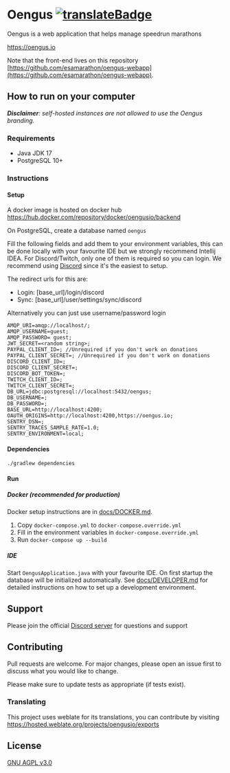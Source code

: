 # Oengus  [![translateBadge]][translateUrl]

Oengus is a web application that helps manage speedrun marathons

https://oengus.io

Note that the front-end lives on this repository [https://github.com/esamarathon/oengus-webapp](https://github.com/esamarathon/oengus-webapp).

## How to run on your computer

_**Disclaimer**: self-hosted instances are not allowed to use the Oengus branding._

### Requirements

- Java JDK 17
- PostgreSQL 10+

### Instructions

#### Setup

A docker image is hosted on docker hub https://hub.docker.com/repository/docker/oengusio/backend

On PostgreSQL, create a database named `oengus`

Fill the following fields and add them to your environment variables, this can be done locally with your favourite IDE but we strongly recommend Intellij IDEA. For Discord/Twitch, only one of them is required so you can login. We recommend using [Discord](https://github.com/SinisterRectus/Discordia/wiki/Setting-up-a-Discord-application) since it's the easiest to setup.

The redirect urls for this are:
- Login: \[base_url]/login/discord
- Sync: \[base_url]/user/settings/sync/discord

Alternatively you can just use username/password login

```
AMQP_URI=amqp://localhost/;
AMQP_USERNAME=guest;
AMQP_PASSWORD= guest;
JWT_SECRET=<random string>;
PAYPAL_CLIENT_ID=; //Unrequired if you don't work on donations
PAYPAL_CLIENT_SECRET=; //Unrequired if you don't work on donations
DISCORD_CLIENT_ID=;
DISCORD_CLIENT_SECRET=;
DISCORD_BOT_TOKEN=;
TWITCH_CLIENT_ID=;
TWITCH_CLIENT_SECRET=;
DB_URL=jdbc:postgresql://localhost:5432/oengus;
DB_USERNAME=;
DB_PASSWORD=;
BASE_URL=http://localhost:4200;
OAUTH_ORIGINS=http://localhost:4200,https://oengus.io;
SENTRY_DSN=;
SENTRY_TRACES_SAMPLE_RATE=1.0;
SENTRY_ENVIRONMENT=local;
```

#### Dependencies

```shell script
./gradlew dependencies
```

#### Run

##### Docker (recommended for production)

Docker setup instructions are in [docs/DOCKER.md](./docs/DOCKER.md).

1. Copy `docker-compose.yml` to `docker-compose.override.yml`
2. Fill in the environment variables in `docker-compose.override.yml`
3. Run `docker-compose up --build`

##### IDE

Start `OengusApplication.java` with your favourite IDE. On first startup the database will be initialized automatically.
See [docs/DEVELOPER.md](./docs/DEVELOPER.md) for detailed instructions on how to set up a development environment.

## Support

Please join the official [Discord server](https://discord.gg/ZZFS8YT) for questions and support

## Contributing
Pull requests are welcome. For major changes, please open an issue first to discuss what you would like to change.

Please make sure to update tests as appropriate (if tests exist).

### Translating
This project uses weblate for its translations, you can contribute by visiting https://hosted.weblate.org/projects/oengusio/exports

## License
[GNU AGPL v3.0](https://choosealicense.com/licenses/agpl-3.0/)


[translateBadge]: https://hosted.weblate.org/widgets/oengusio/-/exports/svg-badge.svg
[translateUrl]: https://hosted.weblate.org/engage/oengusio/
